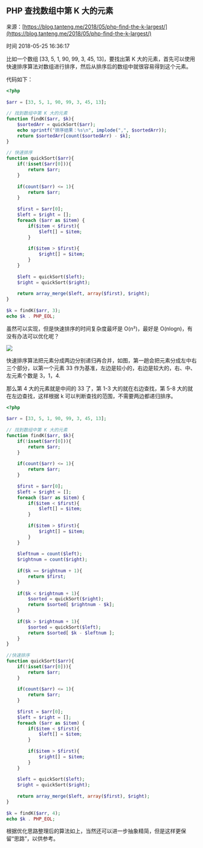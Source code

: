 ## PHP 查找数组中第 K 大的元素

来源：[https://blog.tanteng.me/2018/05/php-find-the-k-largest/](https://blog.tanteng.me/2018/05/php-find-the-k-largest/)

时间 2018-05-25 16:36:17

 
比如一个数组 [33, 5, 1, 90, 99, 3, 45, 13]，要找出第 K 大的元素，首先可以使用快速排序算法对数组进行排序，然后从排序后的数组中就很容易得到这个元素。
 
代码如下：
 
```php
<?php
 
$arr = [33, 5, 1, 90, 99, 3, 45, 13];
 
// 找到数组中第 K 大的元素
function findK($arr, $k){
	$sortedArr = quickSort($arr);
	echo sprintf("排序结果：%s\n", implode(",", $sortedArr));
	return $sortedArr[count($sortedArr) - $k];
}
 
// 快速排序
function quickSort($arr){
	if(!isset($arr[0])){
		return $arr;
	}
 
	if(count($arr) <= 1){
		return $arr;
	}
 
	$first = $arr[0];
	$left = $right = [];
	foreach ($arr as $item) {
		if($item < $first){
			$left[] = $item;
		}
 
		if($item > $first){
			$right[] = $item;
		}
	}
 
	$left = quickSort($left);
	$right = quickSort($right);
 
	return array_merge($left, array($first), $right);
}
 
$k = findK($arr, 3);
echo $k . PHP_EOL;


```
 
虽然可以实现，但是快速排序的时间复杂度最坏是 O(n²)，最好是 O(nlogn)，有没有办法可以优化呢？
 
![][0]
 
快速排序算法把元素分成两边分别递归再合并，如图，第一趟会把元素分成左中右三个部分，以第一个元素 33 作为基准，左边是较小的，右边是较大的，右、中、左元素个数是 3，1，4.
 
那么第 4 大的元素就是中间的 33 了，第 1-3 大的就在右边查找，第 5-8 大的就在左边查找，这样根据 k 可以判断查找的范围，不需要两边都递归排序。
 
```php
<?php
 
$arr = [33, 5, 1, 90, 99, 3, 45, 13];
 
// 找到数组中第 K 大的元素
function findK($arr, $k){
	if(!isset($arr[0])){
		return $arr;
	}
 
	if(count($arr) <= 1){
		return $arr;
	}
 
	$first = $arr[0];
	$left = $right = [];
	foreach ($arr as $item) {
		if($item < $first){
			$left[] = $item;
		}
 
		if($item > $first){
			$right[] = $item;
		}
	}
 
	$leftnum = count($left);
	$rightnum = count($right);
 
	if($k == $rightnum + 1){
		return $first;
	}
 
	if($k < $rightnum + 1){
		$sorted = quickSort($right);
		return $sorted[ $rightnum - $k];
	}
 
	if($k > $rightnum + 1){
		$sorted = quickSort($left);
		return $sorted[ $k - $leftnum ];
	}
}
 
//快速排序
function quickSort($arr){
	if(!isset($arr[0])){
		return $arr;
	}
 
	if(count($arr) <= 1){
		return $arr;
	}
 
	$first = $arr[0];
	$left = $right = [];
	foreach ($arr as $item) {
		if($item < $first){
			$left[] = $item;
		}
 
		if($item > $first){
			$right[] = $item;
		}
	}
 
	$left = quickSort($left);
	$right = quickSort($right);
 
	return array_merge($left, array($first), $right);
}
 
$k = findK($arr, 4);
echo $k . PHP_EOL;


```
 
根据优化思路整理后的算法如上，当然还可以进一步抽象精简，但是这样更保留“思路”，以供参考。
 


[0]: ../img/URVzyya.png 